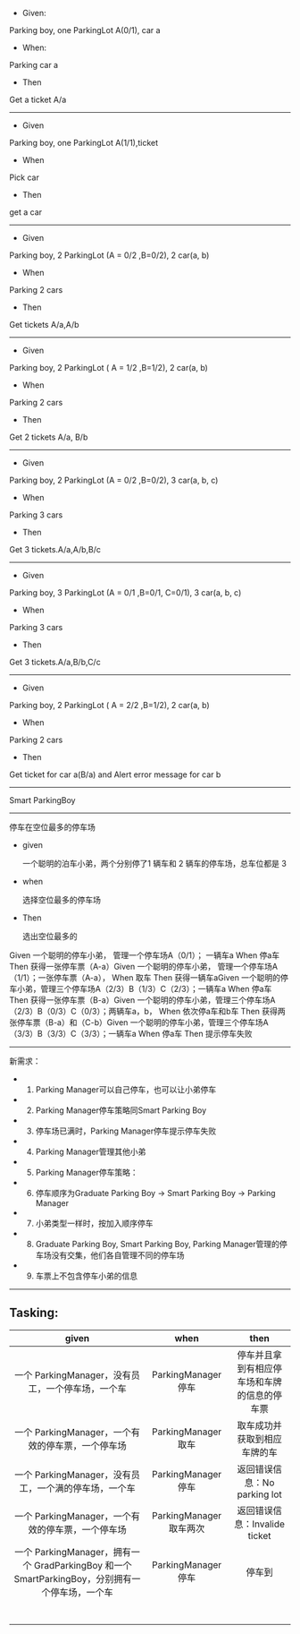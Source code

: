 - Given:

Parking boy, one ParkingLot A(0/1),  car a

- When:

Parking car a

- Then

Get a ticket A/a



---

- Given

Parking boy, one ParkingLot A(1/1),ticket

- When

Pick car

- Then

get a car

---

- Given

Parking boy, 2 ParkingLot (A = 0/2 ,B=0/2), 2 car(a, b)

- When

Parking 2 cars

- Then

Get tickets A/a,A/b

---

- Given 

Parking boy, 2 ParkingLot ( A = 1/2 ,B=1/2), 2 car(a, b)

- When 

Parking  2 cars

- Then 

Get 2 tickets A/a, B/b

---

- Given

Parking boy, 2 ParkingLot (A = 0/2 ,B=0/2), 3 car(a, b, c)

- When

Parking 3 cars

- Then

Get 3 tickets.A/a,A/b,B/c

---

- Given

Parking boy, 3 ParkingLot (A = 0/1 ,B=0/1, C=0/1), 3 car(a, b, c)

- When

Parking 3 cars

- Then

Get 3 tickets.A/a,B/b,C/c

---

- Given 

Parking boy, 2 ParkingLot ( A = 2/2 ,B=1/2), 2 car(a, b)

- When 

Parking  2 cars

- Then 

Get ticket for car a(B/a) and Alert error message for car b

---

Smart ParkingBoy

---

停车在空位最多的停车场



- given

  一个聪明的泊车小弟，两个分别停了1 辆车和 2 辆车的停车场，总车位都是 3

- when

  选择空位最多的停车场

- Then

  选出空位最多的



Given
  一个聪明的停车小弟， 管理一个停车场A（0/1）； 一辆车a
When
  停a车
Then
  获得一张停车票（A-a）Given
  一个聪明的停车小弟， 管理一个停车场A（1/1）；一张停车票（A-a），
When
  取车
Then
  获得一辆车aGiven
  一个聪明的停车小弟，管理三个停车场A（2/3）B（1/3）C（2/3）；一辆车a
When
  停a车
Then
  获得一张停车票（B-a）Given
  一个聪明的停车小弟，管理三个停车场A（2/3）B（0/3）C（0/3）；两辆车a，b，
When
  依次停a车和b车
Then
  获得两张停车票（B-a）和（C-b）Given
  一个聪明的停车小弟，管理三个停车场A（3/3）B（3/3）C（3/3）；一辆车a
When
  停a车
Then
  提示停车失败

---------------------

新需求：

- 1. Parking Manager可以自己停车，也可以让小弟停车
- 2. Parking Manager停车策略同Smart Parking Boy
- 3. 停车场已满时，Parking Manager停车提示停车失败
- 4. Parking Manager管理其他小弟
- 5. Parking Manager停车策略：
- 6. 停车顺序为Graduate Parking Boy -> Smart Parking Boy -> Parking Manager
- 7. 小弟类型一样时，按加入顺序停车
- 8. Graduate Parking Boy, Smart Parking Boy, Parking Manager管理的停车场没有交集，他们各自管理不同的停车场
- 9. 车票上不包含停车小弟的信息

********************************

## Tasking:

|                         given                         |          when           |                     then                     |
| :---------------------------------------------------: | :---------------------: | :------------------------------------------: |
|   一个 ParkingManager，没有员工，一个停车场，一个车   |   ParkingManager 停车   | 停车并且拿到有相应停车场和车牌的信息的停车票 |
|   一个 ParkingManager，一个有效的停车票，一个停车场   |   ParkingManager 取车   |         取车成功并获取到相应车牌的车         |
| 一个 ParkingManager，没有员工，一个满的停车场，一个车 |   ParkingManager 停车   |         返回错误信息：No parking lot         |
|   一个 ParkingManager，一个有效的停车票，一个停车场   | ParkingManager 取车两次 |        返回错误信息：Invalide ticket         |
|   一个 ParkingManager，拥有一个 GradParkingBoy 和一个 SmartParkingBoy，分别拥有一个停车场，一个车   |  ParkingManager 停车  |  停车到  |
|      |    |     |
|      |    |     |
|      |    |     |
|      |    |     |
|      |    |     |
|      |    |     |
|      |    |     |

